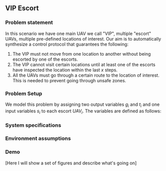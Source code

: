 ## VIP Escort 

### Problem statement

In this scenario we have one main UAV we call "VIP", multiple "escort" UAVs, multiple pre-defined locations of interest. Our aim is to automatically synthesize a control protocol that guarantees the following:

1. The VIP must not move from one location to another without being escorted by one of the escorts. 
2. The VIP cannot visit certain locations until at least one of the escorts have inspected the location within the last $x$ steps. 
3. All the UAVs must go through a certain route to the location of interest. This is needed to prevent going through unsafe zones.


### Problem Setup

We model this problem by assigning two output variables $g_{i}$ and $t_{i}$ and one input variables $s_{i}$ to each escort $UAV_{i}$. The variables are defined as follows:

### System specifications

### Environment assumptions

### Demo

[Here I will show a set of figures and describe what's going on]
